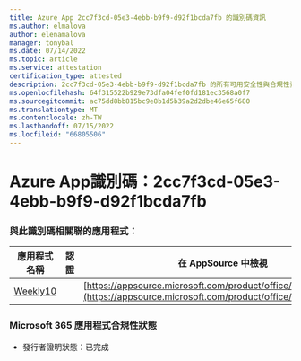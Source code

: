```yaml
---
title: Azure App 2cc7f3cd-05e3-4ebb-b9f9-d92f1bcda7fb 的識別碼資訊
ms.author: elmalova
author: elenamalova
manager: tonybal
ms.date: 07/14/2022
ms.topic: article
ms.service: attestation
certification_type: attested
description: 2cc7f3cd-05e3-4ebb-b9f9-d92f1bcda7fb 的所有可用安全性與合規性資訊。
ms.openlocfilehash: 64f315522b929e73dfa04fef0fd181ec3568a0f7
ms.sourcegitcommit: ac75dd8bb815bc9e8b1d5b39a2d2dbe46e65f680
ms.translationtype: MT
ms.contentlocale: zh-TW
ms.lasthandoff: 07/15/2022
ms.locfileid: "66805506"
---
```

# <a name="azure-app-id-2cc7f3cd-05e3-4ebb-b9f9-d92f1bcda7fb"></a>Azure App識別碼：2cc7f3cd-05e3-4ebb-b9f9-d92f1bcda7fb


### <a name="apps-associated-with-this-id"></a>與此識別碼相關聯的應用程式：
| **應用程式名稱** | **認證** | **在 AppSource 中檢視** |
|--------------|---------------|-----------------------|
| [Weekly10](../forward/WA200001441.md) |  | [https://appsource.microsoft.com/product/office/WA200001441](https://appsource.microsoft.com/product/office/WA200001441) |

### <a name="microsoft-365-app-compliance-status"></a>Microsoft 365 應用程式合規性狀態
- 發行者證明狀態：已完成
